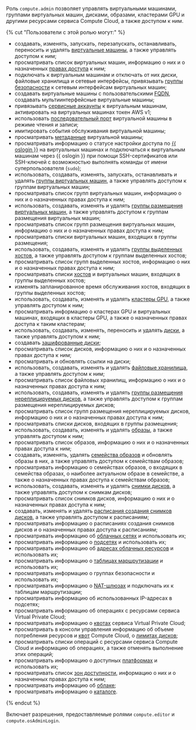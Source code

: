 Роль `compute.admin` позволяет управлять виртуальными машинами, группами виртуальных машин, дисками, образами, кластерами GPU и другими ресурсами сервиса Compute Cloud, а также доступом к ним.

{% cut "Пользователи с этой ролью могут:" %}

* создавать, изменять, запускать, перезапускать, останавливать, переносить и удалять [виртуальные машины](../../compute/concepts/vm.md), а также управлять доступом к ним;
* просматривать список виртуальных машин, информацию о них и о назначенных [правах доступа](../../iam/concepts/access-control/index.md) к ним;
* подключать к виртуальным машинам и отключать от них диски, файловые хранилища и сетевые интерфейсы, привязывать [группы безопасности](../../vpc/concepts/security-groups.md) к сетевым интерфейсам виртуальных машин;
* создавать виртуальные машины с пользовательскими [FQDN](../../vpc/concepts/address.md#fqdn), создавать мультиинтерфейсные виртуальные машины;
* привязывать [сервисные аккаунты](../../iam/concepts/users/service-accounts.md) к виртуальным машинам, активировать на виртуальных машинах токен AWS v1;
* использовать [последовательный порт](../../compute/operations/vm-info/get-serial-port-output.md) виртуальной машины в режиме чтения и записи;
* имитировать события обслуживания виртуальной машины;
* просматривать [метаданные](../../compute/concepts/vm-metadata.md) виртуальной машины;
* просматривать информацию о статусе настройки доступа по [{{ oslogin }}](../../organization/concepts/os-login.md) на виртуальных машинах и подключаться к виртуальным машинам через {{ oslogin }} при помощи SSH-сертификатов или SSH-ключей с возможностью выполнять команды от имени суперпользователя (`sudo`);
* использовать, создавать, изменять, запускать, останавливать и удалять [группы виртуальных машин](../../compute/concepts/instance-groups/index.md), а также управлять доступом к группам виртуальных машин;
* просматривать список групп виртуальных машин, информацию о них и о назначенных правах доступа к ним;
* использовать, создавать, изменять и удалять [группы размещения виртуальных машин](../../compute/concepts/placement-groups.md), а также управлять доступом к группам размещения виртуальных машин;
* просматривать список групп размещения виртуальных машин, информацию о них и о назначенных правах доступа к ним;
* просматривать списки виртуальных машин, входящих в группы размещения;
* использовать, создавать, изменять и удалять [группы выделенных хостов](../../compute/concepts/dedicated-host.md#host-group-size), а также управлять доступом к группам выделенных хостов;
* просматривать список групп выделенных хостов, информацию о них и о назначенных правах доступа к ним;
* просматривать списки [хостов](../../compute/concepts/dedicated-host.md) и виртуальных машин, входящих в группы выделенных хостов;
* изменять запланированное время обслуживания хостов, входящих в группы выделенных хостов;
* использовать, создавать, изменять и удалять [кластеры GPU](../../compute/concepts/gpus.md#gpu-clusters), а также управлять доступом к ним;
* просматривать информацию о кластерах GPU и виртуальных машинах, входящих в кластеры GPU, а также о назначенных правах доступа к таким кластерам;
* использовать, создавать, изменять, переносить и удалять [диски](../../compute/concepts/disk.md), а также управлять доступом к ним;
* создавать [зашифрованные диски](../../compute/concepts/disk.md#encryption);
* просматривать список дисков, информацию о них и о назначенных правах доступа к ним;
* просматривать и обновлять ссылки на диски;
* использовать, создавать, изменять и удалять [файловые хранилища](../../compute/concepts/filesystem.md), а также управлять доступом к ним;
* просматривать список файловых хранилищ, информацию о них и о назначенных правах доступа к ним;
* использовать, создавать, изменять и удалять [группы размещения нереплицируемых дисков](../../compute/concepts/disk-placement-group.md), а также управлять доступом к группам размещения нереплицируемых дисков;
* просматривать список групп размещения нереплицируемых дисков, информацию о них и о назначенных правах доступа к ним;
* просматривать списки дисков, входящих в группы размещения;
* использовать, создавать, изменять и удалять [образы](../../compute/concepts/image.md), а также управлять доступом к ним;
* просматривать список образов, информацию о них и о назначенных правах доступа к ним;
* создавать, изменять, удалять [семейства образов](../../compute/concepts/image.md#family) и обновлять образы в них, а также управлять доступом к семействам образов;
* просматривать информацию о семействах образов, о входящих в семейства образах, о наиболее актуальном образе в семействе, а также о назначенных правах доступа к семействам образов;
* использовать, создавать, изменять и удалять [снимки дисков](../../compute/concepts/snapshot.md), а также управлять доступом к снимкам дисков;
* просматривать список снимков дисков, информацию о них и о назначенных правах доступа к ним;
* создавать, изменять и удалять [расписания создания снимков дисков](../../compute/concepts/snapshot-schedule.md), а также управлять доступом к расписаниям;
* просматривать информацию о расписаниях создания снимков дисков и о назначенных правах доступа к расписаниям;
* просматривать информацию об [облачных сетях](../../vpc/concepts/network.md#network) и использовать их;
* просматривать информацию о [подсетях](../../vpc/concepts/network.md#subnet) и использовать их;
* просматривать информацию об [адресах облачных ресурсов](../../vpc/concepts/address.md) и использовать их;
* просматривать информацию о [таблицах маршрутизации](../../vpc/concepts/routing.md#rt-vpc) и использовать их;
* просматривать информацию о группах безопасности и использовать их;
* просматривать информацию о [NAT-шлюзах](../../vpc/concepts/gateways.md) и подключать их к таблицам маршрутизации;
* просматривать информацию об использованных IP-адресах в подсетях;
* просматривать информацию об операциях с ресурсами сервиса Virtual Private Cloud;
* просматривать информацию о [квотах](../../vpc/concepts/limits.md#vpc-quotas) сервиса Virtual Private Cloud;
* просматривать в консоли управления информацию об объеме потребления ресурсов и [квот](../../compute/concepts/limits.md#compute-quotas) Compute Cloud, о [лимитах дисков](../../compute/concepts/limits.md#compute-limits-disks);
* просматривать списки операций с ресурсами сервиса Compute Cloud и информацию об операциях, а также отменять выполнение этих операций;
* просматривать информацию о доступных [платформах](../../compute/concepts/vm-platforms.md) и использовать их;
* просматривать список [зон доступности](../../overview/concepts/geo-scope.md), информацию о них и о назначенных правах доступа к ним;
* просматривать информацию об [облаке](../../resource-manager/concepts/resources-hierarchy.md#cloud);
* просматривать информацию о [каталоге](../../resource-manager/concepts/resources-hierarchy.md#folder).

{% endcut %}

Включает разрешения, предоставляемые ролями `compute.editor` и `compute.osAdminLogin`.
